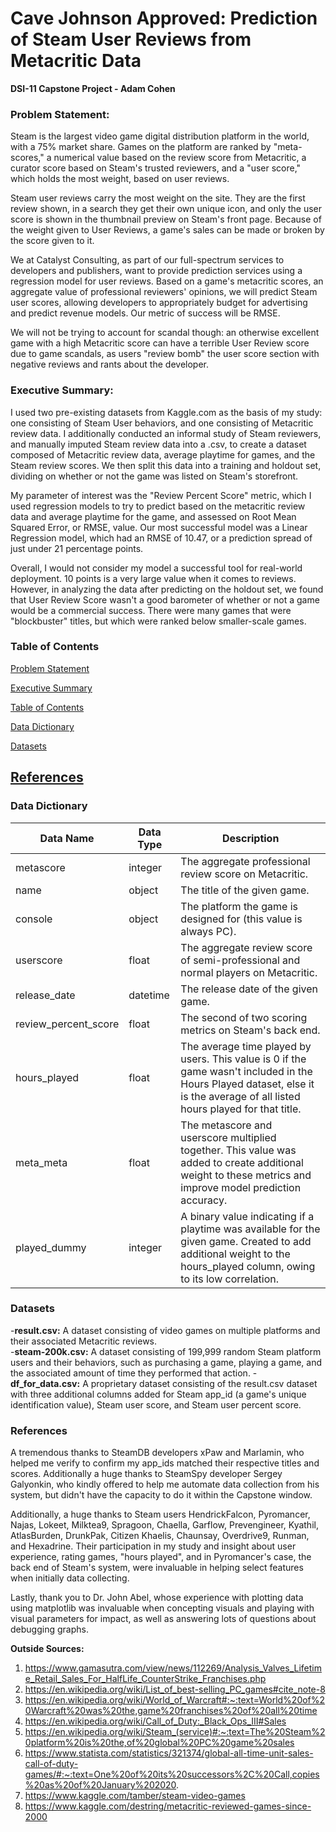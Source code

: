 # Cave Johnson Approved: Prediction of Steam User Reviews from Metacritic Data  
**DSI-11 Capstone Project - Adam Cohen**

### Problem Statement:

Steam is the largest video game digital distribution platform in the world, with a 75% market share. Games on the platform are ranked by "meta-scores," a numerical value based on the review score from Metacritic, a curator score based on Steam's trusted reviewers, and a "user score," which holds the most weight, based on user reviews.  
  
Steam user reviews carry the most weight on the site. They are the first review shown, in a search they get their own unique icon, and only the user score is shown in the thumbnail preview on Steam's front page. Because of the weight given to User Reviews, a game's sales can be made or broken by the score given to it.  
  
We at Catalyst Consulting, as part of our full-spectrum services to developers and publishers, want to provide prediction services using a regression model for user reviews. Based on a game's metacritic scores, an aggregate value of professional reviewers' opinions, we will predict Steam user scores, allowing developers to appropriately budget for advertising and predict revenue models. Our metric of success will be RMSE.  
  
We will not be trying to account for scandal though: an otherwise excellent game with a high Metacritic score can have a terrible User Review score due to game scandals, as users "review bomb" the user score section with negative reviews and rants about the developer.

### Executive Summary:
I used two pre-existing datasets from Kaggle.com as the basis of my study: one consisting of Steam User behaviors, and one consisting of Metacritic review data. I additionally conducted an informal study of Steam reviewers, and manually imputed Steam review data into a .csv, to create a dataset composed of Metacritic review data, average playtime for games, and the Steam review scores. We then split this data into a training and holdout set, dividing on whether or not the game was listed on Steam's storefront.  
  
My parameter of interest was the "Review Percent Score" metric, which I used regression models to try to predict based on the metacritic review data and average playtime for the game, and assessed on Root Mean Squared Error, or RMSE, value. Our most successful model was a Linear Regression model, which had an RMSE of 10.47, or a prediction spread of just under 21 percentage points.  
  
Overall, I would not consider my model a successful tool for real-world deployment. 10 points is a very large value when it comes to reviews. However, in analyzing the data after predicting on the holdout set, we found that User Review Score wasn't a good barometer of whether or not a game would be a commercial success. There were many games that were "blockbuster" titles, but which were ranked below smaller-scale games.


### Table of Contents
[Problem Statement](#Problem-Statement)  
  
[Executive Summary](#Executive-Summary)  
  
[Table of Contents](#Table-of-Contents)  
  
[Data Dictionary](#Data-Dictionary)  
  
[Datasets](#Datasets)
  
[References](#References)
---

### Data Dictionary  
| Data Name | Data Type | Description |  
|---|---|---|  
| metascore | integer | The aggregate professional review score on Metacritic. |  
| name | object | The title of the given game. |  
| console | object | The platform the game is designed for (this value is always PC). |  
| userscore | float | The aggregate review score of semi-professional and normal players on Metacritic. |  
| release_date | datetime | The release date of the given game. |  
| review_percent_score | float | The second of two scoring metrics on Steam's back end. |  
| hours_played | float | The average time played by users. This value is 0 if the game wasn't included in the Hours Played dataset, else it is the average of all listed hours played for that title. |  
| meta_meta | float | The metascore and userscore multiplied together. This value was added to create additional weight to these metrics and improve model prediction accuracy. |  
| played_dummy | integer | A binary value indicating if a playtime was available for the given game. Created to add additional weight to the hours_played column, owing to its low correlation. |
  
### Datasets  
  
-**result.csv:** A dataset consisting of video games on multiple platforms and their associated Metacritic reviews.  
-**steam-200k.csv:** A dataset consisting of 199,999 random Steam platform users and their behaviors, such as purchasing a game, playing a game, and the associated amount of time they performed that action.
-**df_for_data.csv:** A proprietary dataset consisting of the result.csv dataset with three additional columns added for Steam app_id (a game's unique identification value), Steam user score, and Steam user percent score.  
   
### References  
A tremendous thanks to SteamDB developers xPaw and Marlamin, who helped me verify to confirm my app_ids matched their respective titles and scores. Additionally a huge thanks to SteamSpy developer Sergey Galyonkin, who kindly offered to help me automate data collection from his system, but didn't have the capacity to do it within the Capstone window.  
  
Additionally, a huge thanks to Steam users HendrickFalcon, Pyromancer, Najas, Lokeet, Milktea9, Spragoon, Chaella, Garflow, Prevengineer, Kyathil, AtlasBurden, DrunkPak, Citizen Khaelis, Chaunsay, Overdrive9, Runman, and Hexadrine. Their participation in my study and insight about user experience, rating games, "hours played", and in Pyromancer's case, the back end of Steam's system, were invaluable in helping select features when initially data collecting.  
  
Lastly, thank you to Dr. John Abel, whose experience with plotting data using matplotlib was invaluable when concepting visuals and playing with visual parameters for impact, as well as answering lots of questions about debugging graphs.  

**Outside Sources:**  
1) https://www.gamasutra.com/view/news/112269/Analysis_Valves_Lifetime_Retail_Sales_For_HalfLife_CounterStrike_Franchises.php  
2) https://en.wikipedia.org/wiki/List_of_best-selling_PC_games#cite_note-8  
3) https://en.wikipedia.org/wiki/World_of_Warcraft#:~:text=World%20of%20Warcraft%20was%20the,game%20franchises%20of%20all%20time  
4) https://en.wikipedia.org/wiki/Call_of_Duty:_Black_Ops_III#Sales  
5) https://en.wikipedia.org/wiki/Steam_(service)#:~:text=The%20Steam%20platform%20is%20the,of%20global%20PC%20game%20sales  
6) https://www.statista.com/statistics/321374/global-all-time-unit-sales-call-of-duty-games/#:~:text=One%20of%20its%20successors%2C%20Call,copies%20as%20of%20January%202020.  
7) https://www.kaggle.com/tamber/steam-video-games  
8) https://www.kaggle.com/destring/metacritic-reviewed-games-since-2000

